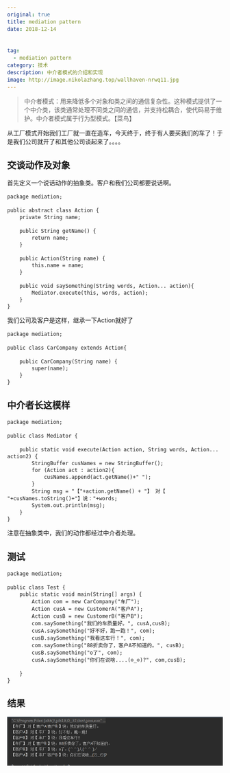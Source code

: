 ```yaml
---
original: true
title: mediation pattern
date: 2018-12-14


tag:
  - mediation pattern
category: 技术
description: 中介者模式的介绍和实现
image: http://image.nikolazhang.top/wallhaven-nrwq11.jpg
---
```


> 中介者模式：用来降低多个对象和类之间的通信复杂性。这种模式提供了一个中介类，该类通常处理不同类之间的通信，并支持松耦合，使代码易于维护。中介者模式属于行为型模式。【菜鸟】

<!--more-->

从工厂模式开始我们工厂就一直在造车，今天终于，终于有人要买我们的车了！于是我们公司就开了和其他公司谈起来了。。。。

## 交谈动作及对象
首先定义一个说话动作的抽象类。客户和我们公司都要说话啊。
```
package mediation;

public abstract class Action {
    private String name;

    public String getName() {
        return name;
    }

    public Action(String name) {
        this.name = name;
    }

	public void saySomething(String words, Action... action){
        Mediator.execute(this, words, action);
	}
}
```

我们公司及客户是这样，继承一下Action就好了
```
package mediation;

public class CarCompany extends Action{

	public CarCompany(String name) {
		super(name);
	}
}

```

## 中介者长这模样
```
package mediation;

public class Mediator {

	public static void execute(Action action, String words, Action... action2) {
	    StringBuffer cusNames = new StringBuffer();
	    for (Action act : action2){
	        cusNames.append(act.getName()+" ");
        }
	    String msg = "【"+action.getName() + "】 对【 "+cusNames.toString()+"】说："+words;
	    System.out.println(msg);
	}
}

```
注意在抽象类中，我们的动作都经过中介者处理。

## 测试
```
package mediation;

public class Test {
	public static void main(String[] args) {
		Action com = new CarCompany("车厂");
		Action cusA = new CustomerA("客户A");
		Action cusB = new CustomerB("客户B");
		com.saySomething("我们的车质量好。", cusA,cusB);
		cusA.saySomething("好不好，跑一跑！", com);
        cusB.saySomething("我看这车行！", com);
        com.saySomething("88折卖你了，客户A不知道的。", cusB);
        cusB.saySomething("o了", com);
        cusA.saySomething("你们在说啥....(⊙_⊙)?", com,cusB);

    }
}
```

## 结果
![结果](/images/article/181214/res.png)
